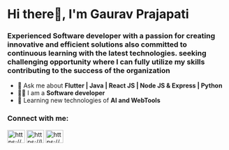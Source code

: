 <h1 align="left">Hi there👋, I'm Gaurav Prajapati</h1>
<h3 align="left">Experienced Software developer with a passion for creating innovative and efficient solutions also committed to continuous learning with the latest technologies. seeking challenging opportunity where I can fully utilize my skills contributing to the success of the organization</h3>

- 💬 Ask me about **Flutter | Java | React JS | Node JS & Express | Python**
- 👨‍🏫 I am a **Software developer**
- 🌱 Learning new technologies of **AI and WebTools** 

<h3 align="left">Connect with me:</h3>
<p align="left">
<a href="https://linkedin.com/in/gaurav-prajapati-85686728b/" target="blank"><img align="center" src="https://raw.githubusercontent.com/rahuldkjain/github-profile-readme-generator/master/src/images/icons/Social/linked-in-alt.svg" alt="https://www.linkedin.com/in/gaurav-prajapati-85686728b/" height="30" width="40" /></a>
<a href="https://www.leetcode.com/u/its_gaurav_355/" target="blank"><img align="center" src="https://raw.githubusercontent.com/rahuldkjain/github-profile-readme-generator/master/src/images/icons/Social/leet-code.svg" alt="https://leetcode.com/u/its_gaurav_355/" height="30" width="40" /></a>
<a href="https://instagram.com/its_gaurav_355/" target="blank"><img align="center" src="https://raw.githubusercontent.com/rahuldkjain/github-profile-readme-generator/master/src/images/icons/Social/instagram.svg" alt="https://www.instagram.com/its_gaurav_355/" height="30" width="40" /></a>
</p>
